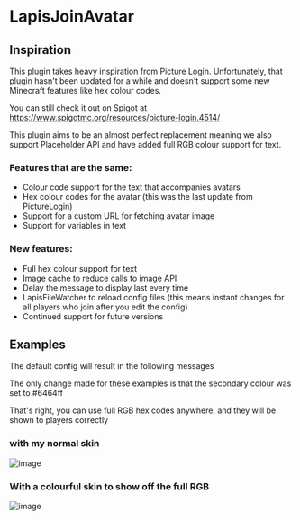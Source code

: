 # LapisJoinAvatar

## Inspiration

This plugin takes heavy inspiration from Picture Login. Unfortunately, that
plugin hasn't been updated for a while and doesn't support some new Minecraft
features like hex colour codes.

You can still check it out on Spigot at
https://www.spigotmc.org/resources/picture-login.4514/

This plugin aims to be an almost perfect replacement meaning we also support Placeholder API
and have added full RGB colour support for text.

### Features that are the same:

- Colour code support for the text that accompanies avatars
- Hex colour codes for the avatar (this was the last update from PictureLogin)
- Support for a custom URL for fetching avatar image
- Support for variables in text

### New features:

- Full hex colour support for text
- Image cache to reduce calls to image API
- Delay the message to display last every time
- LapisFileWatcher to reload config files (this means instant changes for all players who join after you edit the
  config)
- Continued support for future versions

## Examples

The default config will result in the following messages

The only change made for these examples is that the secondary colour was set to #6464ff

That's right, you can use full RGB hex codes anywhere, and they will be shown to players correctly

### with my normal skin

![image](https://imgur.com/L2EF4DB.png)

### With a colourful skin to show off the full RGB

![image](https://imgur.com/8b2yTB3.png)